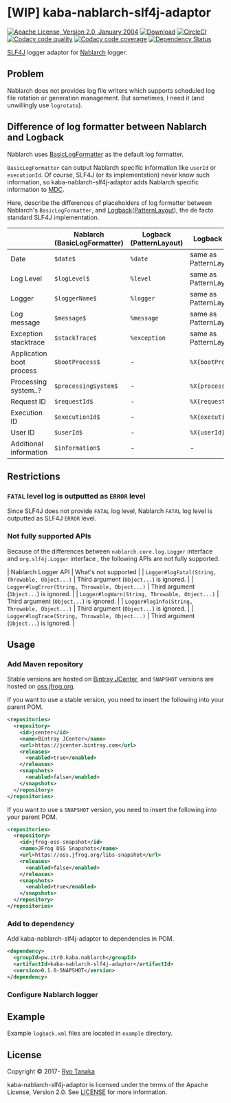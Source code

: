 # [WIP] kaba-nablarch-slf4j-adaptor

[![Apache License, Version 2.0, January 2004](https://img.shields.io/github/license/ryotan/kaba-nablarch-slf4j-adaptor.svg?style=flat)](http://www.apache.org/licenses/)
[![Download](https://api.bintray.com/packages/ryotan/maven/kaba-nablarch-slf4j-adaptor/images/download.svg)](https://bintray.com/ryotan/maven/kaba-nablarch-slf4j-adaptor/_latestVersion)
[![CircleCI](https://circleci.com/gh/ryotan/kaba-nablarch-slf4j-adaptor.svg?style=shield)](https://circleci.com/gh/ryotan/kaba-nablarch-slf4j-adaptor)
[![Codacy code quality](https://api.codacy.com/project/badge/grade/260fa7b1fbd04a0c938ad2fa19e3fd77)](https://www.codacy.com?utm_source=github.com&utm_medium=referral&utm_content=ryotan/kaba-nablarch-slf4j-adaptor&utm_campaign=Badge_Grade)
[![Codacy code coverage](https://api.codacy.com/project/badge/coverage/260fa7b1fbd04a0c938ad2fa19e3fd77)](https://www.codacy.com/app/ryotan/kaba-vault?utm_source=github.com&utm_medium=referral&utm_content=ryotan/kaba-vault&utm_campaign=Badge_Coverage)
[![Dependency Status](https://www.versioneye.com/user/projects/5888e09ec64626004e05780e/badge.svg)](https://www.versioneye.com/user/projects/573791b7a0ca35004baf9553)

[SLF4J](https://www.slf4j.org/) logger adaptor for [Nablarch](https://github.com/nablarch/nablarch) logger.

## Problem

Nablarch does not provides log file writers which supports scheduled log file rotation or generation management. But sometimes, I need it (and unwillingly use `logrotate`).


## Difference of log formatter between Nablarch and Logback

Nablarch uses [BasicLogFormatter](https://nablarch.github.io/docs/5u7/javadoc/nablarch/core/log/basic/BasicLogFormatter.html) as the default log formatter.

`BasicLogFormatter` can output Nablarch specific information like `userId` or `executionId`.
Of course, SLF4J (or its implementation) never know such information, so kaba-nablarch-slf4j-adaptor adds Nablarch specific information to [MDC](https://logback.qos.ch/manual/mdc.html).

Here, describe the differences of placeholders of log formatter between Nablarch's `BasicLogFormatter`, and [Logback](https://logback.qos.ch/)([PatternLayout](https://logback.qos.ch/manual/layouts.html#ClassicPatternLayout)), the de facto standard SLF4J implementation.

|                           | Nablarch (BasicLogFormatter) | Logback (PatternLayout) | Logback w/ this lib    |
|:--------------------------|------------------------------|-------------------------|------------------------|
| Date                      | `$date$`                     | `%date`                 | same as PatternLayout  |
| Log Level                 | `$logLevel$`                 | `%level`                | same as PatternLayout  |
| Logger                    | `$loggerName$`               | `%logger`               | same as PatternLayout  |
| Log message               | `$message$`                  | `%message`              | same as PatternLayout  |
| Exception stacktrace      | `$stackTrace$`               | `%exception`            | same as PatternLayout  |
| Application boot process  | `$bootProcess$`              | -                       | `%X{bootProcess}`      |
| Processing system..?      | `$processingSystem$`         | -                       | `%X{processingSystem}` |
| Request ID                | `$requestId$`                | -                       | `%X{requestId}`        |
| Execution ID              | `$executionId$`              | -                       | `%X{executionId}`      |
| User ID                   | `$userId$`                   | -                       | `%X{userId}`           |
| Additional information    | `$information$`              | -                       | -                      |


## Restrictions

### `FATAL` level log is outputted as `ERROR` level

Since SLF4J does not provide `FATAL` log level, Nablarch `FATAL` log level is outputted as SLF4J `ERROR` level.

### Not fully supported APIs

Because of the differences between `nablarch.core.log.Logger` interface and `org.slf4j.Logger` interface , the following APIs are not fully supported.

| Nablarch Logger API                               | What's not supported                     |
| `Logger#logFatal(String, Throwable, Object...)`   | Third argument (`Object...`) is ignored. |
| `Logger#logError(String, Throwable, Object...)`   | Third argument (`Object...`) is ignored. |
| `Logger#logWarn(String, Throwable, Object...)`    | Third argument (`Object...`) is ignored. |
| `Logger#logInfo(String, Throwable, Object...)`    | Third argument (`Object...`) is ignored. |
| `Logger#logTrace(String, Throwable, Object...)`   | Third argument (`Object...`) is ignored. |


## Usage

### Add Maven repository

Stable versions are hosted on [Bintray JCenter](https://jcenter.bintray.com),
and `SNAPSHOT` versions are hosted on [oss.jfrog.org](https://oss.jfrog.org/libs-snapshot).

If you want to use a stable version, you need to insert the following into your parent POM.

```xml
<repositories>
  <repository>
    <id>jcenter</id>
    <name>Bintray JCenter</name>
    <url>https://jcenter.bintray.com</url>
    <releases>
      <enabled>true</enabled>
    </releases>
    <snapshots>
      <enabled>false</enabled>
    </snapshots>
  </repository>
</repositories>
```

If you want to use s `SNAPSHOT` version, you need to insert the following into your parent POM.

```xml
<repositories>
  <repository>
    <id>jfrog-oss-snapshot</id>
    <name>JFrog OSS Snapshots</name>
    <url>https://oss.jfrog.org/libs-snapshot</url>
    <releases>
      <enabled>false</enabled>
    </releases>
    <snapshots>
      <enabled>true</enabled>
    </snapshots>
  </repository>
</repositories>
```

### Add to dependency

Add kaba-nablarch-slf4j-adaptor to dependencies in POM.

```xml
<dependency>
  <groupId>pw.itr0.kaba.nablarch</groupId>
  <artifactId>kaba-nablarch-slf4j-adaptor</artifactId>
  <version>0.1.0-SNAPSHOT</version>
</dependency>
```

### Configure Nablarch logger



## Example

Example `logback.xml` files are located in `example` directory.

## License

Copyright © 2017- [Ryo Tanaka](https://github.com/ryotan)

kaba-nablarch-slf4j-adaptor is licensed under the terms of the Apache License, Version 2.0. See [LICENSE](LICENSE) for more information.
